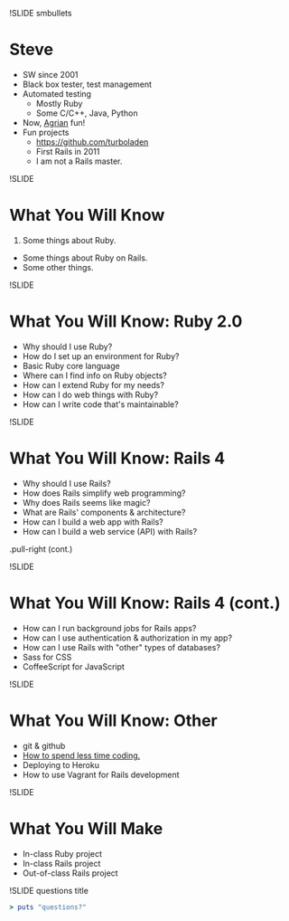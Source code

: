 !SLIDE smbullets
# Steve

* SW since 2001
* Black box tester, test management
* Automated testing
    * Mostly Ruby
    * Some C/C++, Java, Python
* Now, [Agrian](http://agrian.com) fun!
* Fun projects
    * https://github.com/turboladen
    * First Rails in 2011
    * I am not a Rails master.


!SLIDE
# What You Will Know

1. Some things about Ruby.
+ Some things about Ruby on Rails.
+ Some other things.

!SLIDE
# What You Will Know: Ruby 2.0

* Why should I use Ruby?
* How do I set up an environment for Ruby?
* Basic Ruby core language
* Where can I find info on Ruby objects?
* How can I extend Ruby for my needs?
* How can I do web things with Ruby?
* How can I write code that's maintainable?

!SLIDE
# What You Will Know: Rails 4

* Why should I use Rails?
* How does Rails simplify web programming?
* Why does Rails seems like magic?
* What are Rails' components & architecture?
* How can I build a web app with Rails?
* How can I build a web service (API) with Rails?

.pull-right (cont.)

!SLIDE
# What You Will Know: Rails 4 (cont.)

* How can I run background jobs for Rails apps?
* How can I use authentication & authorization in my app?
* How can I use Rails with "other" types of databases?
* Sass for CSS
* CoffeeScript for JavaScript


!SLIDE
# What You Will Know: Other

* git & github
* [How to spend less time coding.](http://www.rubyrags.com/products/9)
* Deploying to Heroku
* How to use Vagrant for Rails development

!SLIDE
# What You Will Make

* In-class Ruby project
* In-class Rails project
* Out-of-class Rails project


!SLIDE questions title

```ruby
> puts "questions?"
